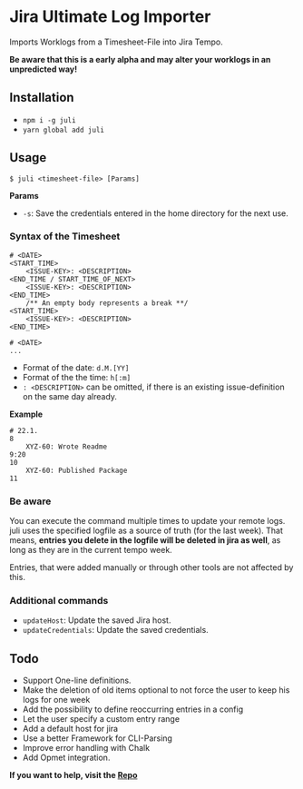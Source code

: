 # Jira Ultimate Log Importer

Imports Worklogs from a Timesheet-File into Jira Tempo.

**Be aware that this is a early alpha and may alter your worklogs in an unpredicted way!**

## Installation

- `npm i -g juli`
- `yarn global add juli`

## Usage

```
$ juli <timesheet-file> [Params]
```

**Params**

- `-s`: Save the credentials entered in the home directory for the next use.

### Syntax of the Timesheet

```
# <DATE>
<START_TIME>
    <ISSUE-KEY>: <DESCRIPTION>
<END_TIME / START_TIME_OF_NEXT>
    <ISSUE-KEY>: <DESCRIPTION>
<END_TIME>
    /** An empty body represents a break **/
<START_TIME>
    <ISSUE-KEY>: <DESCRIPTION>
<END_TIME>

# <DATE>
...
```

- Format of the date: `d.M.[YY]`
- Format of the the time: `h[:m]`
- `: <DESCRIPTION>` can be omitted, if there is an existing issue-definition on the same day already.

**Example**

```
# 22.1.
8
    XYZ-60: Wrote Readme
9:20
10
    XYZ-60: Published Package
11
```

### Be aware

You can execute the command multiple times to update your remote logs. juli uses the specified logfile as a source of truth (for the last week). That means, **entries you delete in the logfile will be deleted in jira as well**, as long as they are in the current tempo week.

Entries, that were added manually or through other tools are not affected by this.

### Additional commands

- `updateHost`: Update the saved Jira host.
- `updateCredentials`: Update the saved credentials.

## Todo

- Support One-line definitions.
- Make the deletion of old items optional to not force the user to keep his logs for one week
- Add the possibility to define reoccurring entries in a config
- Let the user specify a custom entry range
- Add a default host for jira
- Use a better Framework for CLI-Parsing
- Improve error handling with Chalk
- Add Opmet integration.

**If you want to help, visit the [Repo](https://github.com/Agreon/juli)**
